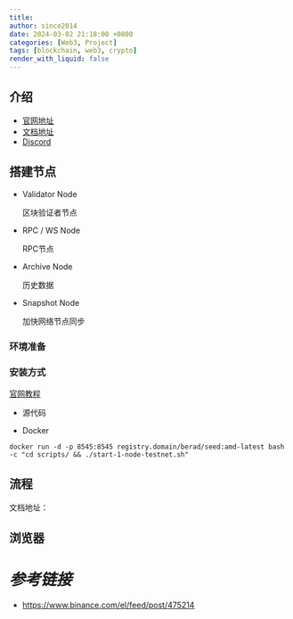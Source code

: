 ```yaml
---
title: 
author: since2014
date: 2024-03-02 21:18:00 +0800
categories: [Web3, Project]
tags: [blockchain, web3, crypto]
render_with_liquid: false
---
```


## 介绍

+ [官网地址](https://www.monad.xyz/)
+ [文档地址](https://docs.monad.xyz/)
+ [Discord](http://discord.gg/monad)

## 搭建节点

+ Validator Node

     区块验证者节点

+ RPC / WS Node

     RPC节点

+ Archive Node

     历史数据

+ Snapshot Node

     加快网络节点同步


### 环境准备



### 安装方式

[官网教程](https://docs.berachain.com/nodes/quickstart/run-local-validator-node)

+ 源代码

+ Docker

```shell
docker run -d -p 8545:8545 registry.domain/berad/seed:amd-latest bash -c "cd scripts/ && ./start-1-node-testnet.sh"
```


## 流程

文档地址：


## 浏览器

# *参考链接*

+ https://www.binance.com/el/feed/post/475214
